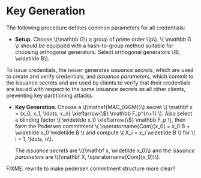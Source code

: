 # Key Generation

The following procedure defines common parameters for all credentials:

* **Setup**.  Choose \\(\mathbb G\\) a group of prime order \\(p\\).
  \\( \mathbb G \\) should be equipped with a hash-to-group method
  suitable for choosing orthogonal generators.  Select orthogonal
  generators \\(B, \widetilde B\\).

To issue credentials, the issuer generates *issuance secrets*, which are
used to create and verify credentials, and *issuance parameters*, which
commit to the issuance secrets and are used by clients to verify that
their credentials are issued with respect to the same issuance secrets
as all other clients, preventing key partitioning attacks.

* **Key Generation**.  Choose a \\(\\mathsf{MAC\_{GGM}}\\) secret
  \\( 
  \mathbf x = (x\_0, x\_1, \ldots, x\_n) \xleftarrow{\\$} \mathbb F\_p^{n+1}
  \\).
  Also select a blinding factor
  \\(
  \widetilde x\_0 \xleftarrow{\\$} \mathbb F\_p
  \\),
  then form the Pedersen commitment
  \\(
  \operatorname{Com}(x\_0) = x\_0 B + \widetilde x\_0 \widetilde B
  \\)
  and compute
  \\(
  X\_i = x\_i \widetilde B
  \\) for \\( i = 1, \ldots, n\\).

  The *issuance secrets* are \\((\mathbf x, \widetilde x_0)\\) and the *issuance parameters* are \\((\mathbf X, \operatorname{Com}(x\_0))\\).
  
FIXME: rewrite to make pedersen commitment structure more clear?